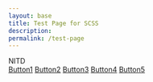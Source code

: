 ```yaml
---
layout: base 
title: Test Page for SCSS
description: 
permalink: /test-page
---
```


  <nav class="navbar">
    <div class="logo">NITD</div>
    <div class="nav-buttons">
      <a href="{{site.baseurl}}/stocks/home">Button1</a>
      <a href="{{site.baseurl}}/stocks/viewer">Button2</a>
      <a href="{{site.baseurl}}/stocks/portfolio">Button3</a>
      <a href="{{site.baseurl}}/stocks/buysell">Button4</a>
      <a onclick="logout()" href="{{site.baseurl}}/stocks/login">Button5</a>
    </div>
  </nav>